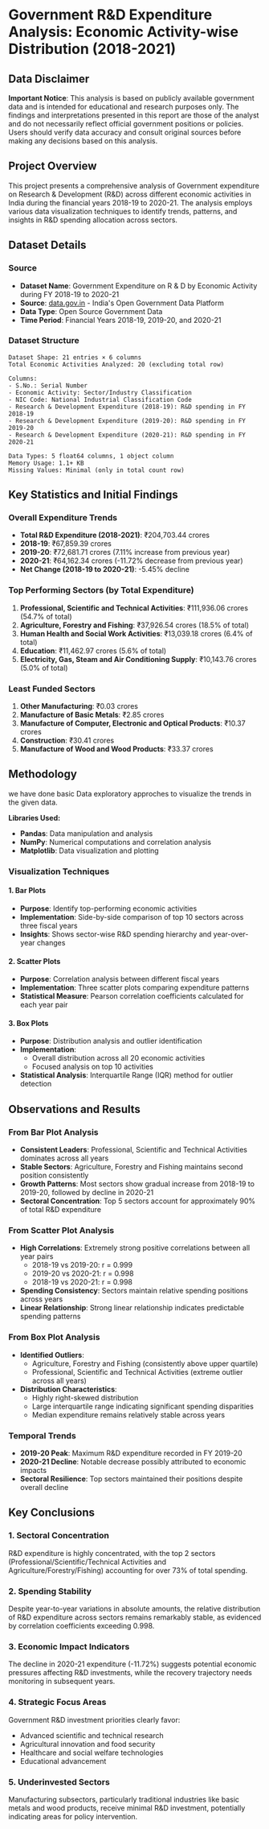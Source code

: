 # Government R&D Expenditure Analysis: Economic Activity-wise Distribution (2018-2021)

## Data Disclaimer
 **Important Notice**: This analysis is based on publicly available government data and is intended for educational and research purposes only. The findings and interpretations presented in this report are those of the analyst and do not necessarily reflect official government positions or policies. Users should verify data accuracy and consult original sources before making any decisions based on this analysis.

## Project Overview
This project presents a comprehensive analysis of Government expenditure on Research & Development (R&D) across different economic activities in India during the financial years 2018-19 to 2020-21. The analysis employs various data visualization techniques to identify trends, patterns, and insights in R&D spending allocation across sectors.

## Dataset Details

### Source
- **Dataset Name**: Government Expenditure on R & D by Economic Activity during FY 2018-19 to 2020-21
- **Source**: [data.gov.in](https://data.gov.in) - India's Open Government Data Platform
- **Data Type**: Open Source Government Data
- **Time Period**: Financial Years 2018-19, 2019-20, and 2020-21

### Dataset Structure
```
Dataset Shape: 21 entries × 6 columns
Total Economic Activities Analyzed: 20 (excluding total row)

Columns:
- S.No.: Serial Number
- Economic Activity: Sector/Industry Classification
- NIC Code: National Industrial Classification Code
- Research & Development Expenditure (2018-19): R&D spending in FY 2018-19
- Research & Development Expenditure (2019-20): R&D spending in FY 2019-20
- Research & Development Expenditure (2020-21): R&D spending in FY 2020-21

Data Types: 5 float64 columns, 1 object column
Memory Usage: 1.1+ KB
Missing Values: Minimal (only in total count row)
```

## Key Statistics and Initial Findings

### Overall Expenditure Trends
- **Total R&D Expenditure (2018-2021)**: ₹204,703.44 crores
- **2018-19**: ₹67,859.39 crores
- **2019-20**: ₹72,681.71 crores (7.11% increase from previous year)
- **2020-21**: ₹64,162.34 crores (-11.72% decrease from previous year)
- **Net Change (2018-19 to 2020-21)**: -5.45% decline

### Top Performing Sectors (by Total Expenditure)
1. **Professional, Scientific and Technical Activities**: ₹111,936.06 crores (54.7% of total)
2. **Agriculture, Forestry and Fishing**: ₹37,926.54 crores (18.5% of total)
3. **Human Health and Social Work Activities**: ₹13,039.18 crores (6.4% of total)
4. **Education**: ₹11,462.97 crores (5.6% of total)
5. **Electricity, Gas, Steam and Air Conditioning Supply**: ₹10,143.76 crores (5.0% of total)

### Least Funded Sectors
1. **Other Manufacturing**: ₹0.03 crores
2. **Manufacture of Basic Metals**: ₹2.85 crores
3. **Manufacture of Computer, Electronic and Optical Products**: ₹10.37 crores
4. **Construction**: ₹30.41 crores
5. **Manufacture of Wood and Wood Products**: ₹33.37 crores

## Methodology

we have done basic Data exploratory approches to visualize the trends in the given data.

**Libraries Used:**
- **Pandas**: Data manipulation and analysis
- **NumPy**: Numerical computations and correlation analysis
- **Matplotlib**: Data visualization and plotting

### Visualization Techniques

#### 1. Bar Plots
- **Purpose**: Identify top-performing economic activities
- **Implementation**: Side-by-side comparison of top 10 sectors across three fiscal years
- **Insights**: Shows sector-wise R&D spending hierarchy and year-over-year changes

#### 2. Scatter Plots
- **Purpose**: Correlation analysis between different fiscal years
- **Implementation**: Three scatter plots comparing expenditure patterns
- **Statistical Measure**: Pearson correlation coefficients calculated for each year pair

#### 3. Box Plots
- **Purpose**: Distribution analysis and outlier identification
- **Implementation**: 
  - Overall distribution across all 20 economic activities
  - Focused analysis on top 10 activities
- **Statistical Analysis**: Interquartile Range (IQR) method for outlier detection

## Observations and Results

### From Bar Plot Analysis
- **Consistent Leaders**: Professional, Scientific and Technical Activities dominates across all years
- **Stable Sectors**: Agriculture, Forestry and Fishing maintains second position consistently
- **Growth Patterns**: Most sectors show gradual increase from 2018-19 to 2019-20, followed by decline in 2020-21
- **Sectoral Concentration**: Top 5 sectors account for approximately 90% of total R&D expenditure

### From Scatter Plot Analysis
- **High Correlations**: Extremely strong positive correlations between all year pairs
  - 2018-19 vs 2019-20: r = 0.999
  - 2019-20 vs 2020-21: r = 0.998
  - 2018-19 vs 2020-21: r = 0.998
- **Spending Consistency**: Sectors maintain relative spending positions across years
- **Linear Relationship**: Strong linear relationship indicates predictable spending patterns

### From Box Plot Analysis
- **Identified Outliers**: 
  - Agriculture, Forestry and Fishing (consistently above upper quartile)
  - Professional, Scientific and Technical Activities (extreme outlier across all years)
- **Distribution Characteristics**: 
  - Highly right-skewed distribution
  - Large interquartile range indicating significant spending disparities
  - Median expenditure remains relatively stable across years

### Temporal Trends
- **2019-20 Peak**: Maximum R&D expenditure recorded in FY 2019-20
- **2020-21 Decline**: Notable decrease possibly attributed to economic impacts
- **Sectoral Resilience**: Top sectors maintained their positions despite overall decline

## Key Conclusions

### 1. Sectoral Concentration
R&D expenditure is highly concentrated, with the top 2 sectors (Professional/Scientific/Technical Activities and Agriculture/Forestry/Fishing) accounting for over 73% of total spending.

### 2. Spending Stability
Despite year-to-year variations in absolute amounts, the relative distribution of R&D expenditure across sectors remains remarkably stable, as evidenced by correlation coefficients exceeding 0.998.

### 3. Economic Impact Indicators
The decline in 2020-21 expenditure (-11.72%) suggests potential economic pressures affecting R&D investments, while the recovery trajectory needs monitoring in subsequent years.

### 4. Strategic Focus Areas
Government R&D investment priorities clearly favor:
- Advanced scientific and technical research
- Agricultural innovation and food security
- Healthcare and social welfare technologies
- Educational advancement

### 5. Underinvested Sectors
Manufacturing subsectors, particularly traditional industries like basic metals and wood products, receive minimal R&D investment, potentially indicating areas for policy intervention.




